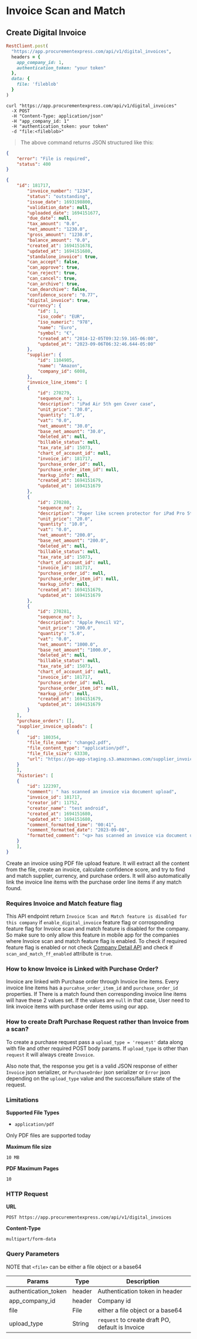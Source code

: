 # Invoice Scan and Match

## Create Digital Invoice

```ruby
RestClient.post(
  "https://app.procurementexpress.com/api/v1/digital_invoices",
  headers = {
    app_company_id: 1,
    authentication_token: "your token"
  },
  data: {
    file: 'fileblob'
  }
)
```

```shell
curl "https://app.procurementexpress.com/api/v1/digital_invoices"
  -X POST
  -H "Content-Type: application/json"
  -H "app_company_id: 1"
  -H "authentication_token: your token"
  -d "file:<fileblob>"
```

> The above command returns JSON structured like this:

```json
{
    "error": "File is required",
    "status": 400
}
```

```json
{
    "id": 181717,
        "invoice_number": "1234",
        "status": "outstanding",
        "issue_date": 1693198800,
        "validation_date": null,
        "uploaded_date": 1694151677,
        "due_date": null,
        "tax_amount": "0.0",
        "net_amount": "1230.0",
        "gross_amount": "1230.0",
        "balance_amount": "0.0",
        "created_at": 1694151678,
        "updated_at": 1694151680,
        "standalone_invoice": true,
        "can_accept": false,
        "can_approve": true,
        "can_reject": true,
        "can_cancel": true,
        "can_archive": true,
        "can_dearchive": false,
        "confidence_score": "0.77",
        "digital_invoice": true,
        "currency": {
            "id": 1,
            "iso_code": "EUR",
            "iso_numeric": "978",
            "name": "Euro",
            "symbol": "€",
            "created_at": "2014-12-05T09:32:59.165-06:00",
            "updated_at": "2023-09-06T06:32:46.644-05:00"
        },
        "supplier": {
            "id": 1104905,
            "name": "Amazon",
            "company_id": 6008,
        },
        "invoice_line_items": [
        {
            "id": 270279,
            "sequence_no": 1,
            "description": "iPad Air 5th gen Cover case",
            "unit_price": "30.0",
            "quantity": "1.0",
            "vat": "0.0",
            "net_amount": "30.0",
            "base_net_amount": "30.0",
            "deleted_at": null,
            "billable_status": null,
            "tax_rate_id": 15073,
            "chart_of_account_id": null,
            "invoice_id": 181717,
            "purchase_order_id": null,
            "purchase_order_item_id": null,
            "markup_info": null,
            "created_at": 1694151679,
            "updated_at": 1694151679
        },
        {
            "id": 270280,
            "sequence_no": 2,
            "description": "Paper like screen protector for iPad Pro 5th gen",
            "unit_price": "20.0",
            "quantity": "10.0",
            "vat": "0.0",
            "net_amount": "200.0",
            "base_net_amount": "200.0",
            "deleted_at": null,
            "billable_status": null,
            "tax_rate_id": 15073,
            "chart_of_account_id": null,
            "invoice_id": 181717,
            "purchase_order_id": null,
            "purchase_order_item_id": null,
            "markup_info": null,
            "created_at": 1694151679,
            "updated_at": 1694151679
        },
        {
            "id": 270281,
            "sequence_no": 3,
            "description": "Apple Pencil V2",
            "unit_price": "200.0",
            "quantity": "5.0",
            "vat": "0.0",
            "net_amount": "1000.0",
            "base_net_amount": "1000.0",
            "deleted_at": null,
            "billable_status": null,
            "tax_rate_id": 15073,
            "chart_of_account_id": null,
            "invoice_id": 181717,
            "purchase_order_id": null,
            "purchase_order_item_id": null,
            "markup_info": null,
            "created_at": 1694151679,
            "updated_at": 1694151679
        }
    ],
    "purchase_orders": [],
    "supplier_invoice_uploads": [
    {
        "id": 180354,
        "file_file_name": "change2.pdf",
        "file_content_type": "application/pdf",
        "file_file_size": 63330,
        "url": "https://po-app-staging.s3.amazonaws.com/supplier_invoice_uploads/files/000/180/354/original/my-invoice.pdf?1694151678"
    }
    ],
    "histories": [
    {
        "id": 122397,
        "comment": " has scanned an invoice via document upload",
        "invoice_id": 181717,
        "creator_id": 11752,
        "creator_name": "test android",
        "created_at": 1694151680,
        "updated_at": 1694151680,
        "comment_formatted_time": "00:41",
        "comment_formatted_date": "2023-09-08",
        "formatted_comment": "<p> has scanned an invoice via document upload</p>"
    }
    ],
}
```

Create an invoice using PDF file upload feature. It will extract all the content from
the file, create an invoice, calculate confidence score, and try to find and match supplier,
currency, and purchase orders. It will also automatically link the invoice line items with
the purchase order line items if any match found.

### Requires Invoice and Match feature flag

This API endpoint return `Invoice Scan and Match feature is disabled for this company` if
`enable_digital_invoice` feature flag or corrosponding feature flag for Invoice scan and match
feature is disabled for the company. So make sure to only allow this feature in mobile app
for the companies where Invoice scan and match feature flag is enabled. To check if required
feature flag is enabled or not check [Company Detail API](#get-a-specific-company) and check if
`scan_and_match_ff_enabled` attribute is `true`.

### How to know Invoice is Linked with Purchase Order?

Invoice are linked with Purchase order through Invoice line items. Every invoice line items
has a `purcahse_order_item_id` and `purchase_order_id` properties. If There is a match found
then corresponding invoice line items will have these 2 values set. If the values are `null`
in that case, User need to link invoice items with purchase order items using our app.

### How to create Draft Purchase Request rather than Invoice from a scan?

To create a purchase request pass a `upload_type = 'request'` data along with file and other required POST body params. If `upload_type` is other than `request` it will always create `Invoice`.

Also note that, the response you get is a valid JSON response of either `Invoice` json serializer, or `PurchaseOrder` json serializer or `Error` json depending on the `upload_type` value and the success/failure state of the request.


### Limitations

**Supported File Types**

- `application/pdf`

Only PDF files are supported today

**Maximum file size**

`10 MB`

**PDF Maximum Pages**

`10`

### HTTP Request

**URL**

`POST https://app.procurementexpress.com/api/v1/digital_invoices`

**Content-Type**

`multipart/form-data`


### Query Parameters

NOTE that `<file>` can be either a file object or a base64

| Params | Type | Description |
| ----- | ----- | ----- |
| authentication_token | header | Authentication token in header |
| app_company_id | header | Company id |
| file | File | either a file object or a base64 |
| upload_type | String | `request` to create draft PO, default is Invoice |
